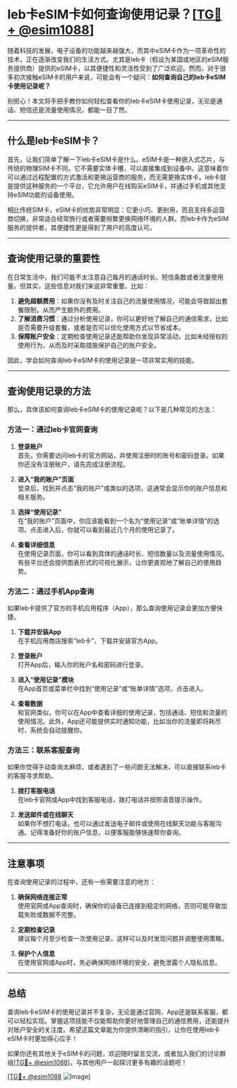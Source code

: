 # leb卡eSIM卡如何查询使用记录？[[TG💪+ @esim1088](https://t.me/s/esim1088)]

随着科技的发展，电子设备的功能越来越强大，而其中eSIM卡作为一项革命性的技术，正在逐渐改变我们的生活方式。尤其是leb卡（假设为某国或地区的eSIM服务提供商）提供的eSIM卡，以其便捷性和灵活性受到了广泛欢迎。然而，对于很多初次接触eSIM卡的用户来说，可能会有一个疑问：**如何查询自己的leb卡eSIM卡使用记录呢？**

别担心！本文将手把手教你如何轻松查看你的leb卡eSIM卡使用记录，无论是通话、短信还是流量使用情况，都能一目了然。

---

## 什么是leb卡eSIM卡？

首先，让我们简单了解一下leb卡eSIM卡是什么。eSIM卡是一种嵌入式芯片，与传统的物理SIM卡不同，它不需要实体卡槽，可以直接集成到设备中。这意味着你可以通过远程配置的方式激活和更换运营商的服务，而无需更换实体卡。leb卡就是提供这种服务的一个平台，它允许用户在线购买eSIM卡，并通过手机或其他支持eSIM功能的设备使用。

相比传统SIM卡，eSIM卡的优势非常明显：它更小巧、更耐用，而且支持多运营商切换，非常适合经常旅行或者需要频繁更换网络环境的人群。而leb卡作为eSIM服务的提供者，其便捷性更是得到了用户的高度认可。

---

## 查询使用记录的重要性

在日常生活中，我们可能不太注意自己每月的通话时长、短信条数或者流量使用量。但其实，这些信息对我们来说非常重要。比如：

1. **避免超额费用**：如果你没有及时关注自己的流量使用情况，可能会导致超出套餐限制，从而产生额外的费用。
2. **了解消费习惯**：通过分析使用记录，你可以更好地了解自己的通信需求，比如是否需要升级套餐，或者是否可以优化使用方式以节省成本。
3. **保障账户安全**：定期检查使用记录还能帮助你发现异常活动，比如未经授权的使用行为，从而及时采取措施保护自己的账户安全。

因此，学会如何查询leb卡eSIM卡的使用记录是一项非常实用的技能。

---

## 查询使用记录的方法

那么，具体该如何查询leb卡eSIM卡的使用记录呢？以下是几种常见的方法：

### 方法一：通过leb卡官网查询

1. **登录账户**  
   首先，你需要访问leb卡的官方网站，并使用注册时的账号和密码登录。如果你还没有注册账户，请先完成注册流程。

2. **进入“我的账户”页面**  
   登录后，找到并点击“我的账户”或类似的选项，这通常会显示你的账户信息和相关服务。

3. **选择“使用记录”**  
   在“我的账户”页面中，你应该能看到一个名为“使用记录”或“账单详情”的选项。点击进入后，你就可以看到最近几个月的使用记录了。

4. **查看详细信息**  
   在使用记录页面，你可以看到具体的通话时长、短信数量以及流量使用情况。有些平台还会提供图表形式的可视化展示，让你更直观地了解自己的使用趋势。

### 方法二：通过手机App查询

如果leb卡提供了官方的手机应用程序（App），那么查询使用记录会更加方便快捷。

1. **下载并安装App**  
   在手机应用商店搜索“leb卡”，下载并安装官方App。

2. **登录账户**  
   打开App后，输入你的账户名和密码进行登录。

3. **进入“使用记录”模块**  
   在App首页或菜单栏中找到“使用记录”或“账单详情”选项，点击进入。

4. **查看数据**  
   和官网类似，你可以在App中查看详细的使用记录，包括通话、短信和流量的使用情况。此外，App还可能提供实时通知功能，比如当你的流量即将耗尽时，系统会自动提醒你。

### 方法三：联系客服查询

如果你觉得手动查询太麻烦，或者遇到了一些问题无法解决，可以直接联系leb卡的客服寻求帮助。

1. **拨打客服电话**  
   在leb卡官网或App中找到客服电话，拨打电话并按照语音提示操作。

2. **发送邮件或在线聊天**  
   如果你不想打电话，也可以通过发送电子邮件或使用在线聊天功能与客服沟通。记得准备好你的账户信息，以便客服能够快速帮你查询。

---

## 注意事项

在查询使用记录的过程中，还有一些需要注意的地方：

1. **确保网络连接正常**  
   使用官网或App查询时，确保你的设备已连接到稳定的网络，否则可能导致加载失败或数据不完整。

2. **定期检查记录**  
   建议每个月至少检查一次使用记录，这样可以及时发现问题并调整使用策略。

3. **保护个人信息**  
   在使用官网或App时，务必确保网络环境的安全，避免泄露个人隐私信息。

---

## 总结

查询leb卡eSIM卡的使用记录并不复杂，无论是通过官网、App还是联系客服，都可以轻松实现。掌握这项技能不仅能帮助你更好地管理自己的通信费用，还能提升对账户安全的关注度。希望这篇文章能为你提供清晰的指引，让你在使用leb卡eSIM卡时更加得心应手！

如果你还有其他关于eSIM卡的问题，欢迎随时留言交流，或者加入我们的讨论群组[[TG💪+ @esim1088](https://t.me/s/esim1088)]，与其他用户一起探讨更多有趣的话题吧！

[[TG💪+ @esim1088](https://t.me/s/esim1088) ![Image](https://i.postimg.cc/4NQfJmqS/Snipaste-2025-05-13-00-14-12.png)]